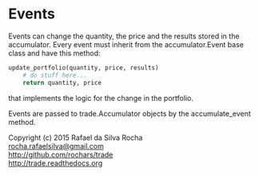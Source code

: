 # Events

Events can change the quantity, the price and the results stored in
the accumulator. Every event must inherit from the accumulator.Event
base class and have this method:
```python
update_portfolio(quantity, price, results)
    # do stuff here...
    return quantity, price
```
that implements the logic for the change in the portfolio.

Events are passed to trade.Accumulator objects by the accumulate_event
method.


Copyright (c) 2015 Rafael da Silva Rocha  
rocha.rafaelsilva@gmail.com  
http://github.com/rochars/trade  
http://trade.readthedocs.org  
